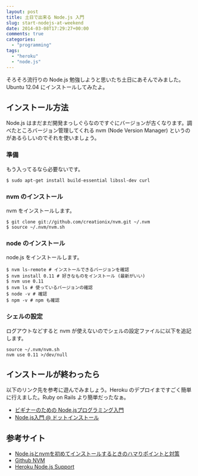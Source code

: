 ```yaml
---
layout: post
title: 土日で出来る Node.js 入門
slug: start-nodejs-at-weekend
date: 2014-03-08T17:29:27+00:00
comments: true
categories:
  - "programming"
tags:
  - "heroku"
  - "node.js"
---
```


そろそろ流行りの Node.js 勉強しようと思いたち土日にあそんでみました。Ubuntu 12.04 にインストールしてみたよ。

## インストール方法
Node.js はまだまだ開発まっしぐらなのですぐにバージョンが古くなります。調べたところバージョン管理してくれる nvm (Node Version Manager) というのがあるらしいのでそれを使いましょう。

### 準備
もう入ってるなら必要ないです。

    $ sudo apt-get install build-essential libssl-dev curl

### nvm のインストール
nvm をインストールします。

    $ git clone git://github.com/creationix/nvm.git ~/.nvm
    $ source ~/.nvm/nvm.sh

### node のインストール
node.js をインストールします。

    $ nvm ls-remote # インストールできるバージョンを確認
    $ nvm install 0.11 # 好きなものをインストール (最新がいい)
    $ nvm use 0.11
    $ nvm ls # 使っているバージョンの確認
    $ node -v # 確認
    $ npm -v # npm も確認

### シェルの設定
ログアウトなどすると nvm が使えないのでシェルの設定ファイルに以下を追記します。

    source ~/.nvm/nvm.sh
    nvm use 0.11 >/dev/null

## インストールが終わったら
以下のリンク先を参考に遊んでみましょう。Heroku のデプロイまですごく簡単に行えました。Ruby on Rails より簡単だったなぁ。
<ul>
  <li>
    <a href="http://libro.tuyano.com/index2?id=1115003" title="ビギナーのための Node.jsプログラミング入門" target="_blank">ビギナーのための Node.jsプログラミング入門</a>
  </li>
  <li>
    <a href="http://dotinstall.com/lessons/basic_nodejs" title="Node.js入門 @ ドットインストール" target="_blank">Node.js入門 @ ドットインストール</a>
  </li>
</ul>

## 参考サイト
<ul>
  <li>
    <a href="http://mollifier.hatenablog.com/entry/20110221/p1" title="Node.jsとnvmを初めてインストールするときのハマりポイントと対策" target="_blank">Node.jsとnvmを初めてインストールするときのハマりポイントと対策</a>
  </li>
  <li>
    <a href="https://github.com/creationix/nvm" title="Github nvm" target="_blank">Github NVM</a>
  </li>
  <li>
    <a href="https://devcenter.heroku.com/articles/nodejs-support" title="Heroku Node.js Support" target="_blank">Heroku Node.js Support</a>
  </li>
</ul>
